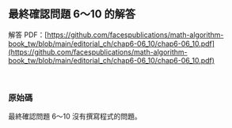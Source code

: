 ## 最終確認問題 6～10 的解答

解答 PDF：[https://github.com/facespublications/math-algorithm-book_tw/blob/main/editorial_ch/chap6-06_10/chap6-06_10.pdf](https://github.com/facespublications/math-algorithm-book_tw/blob/main/editorial_ch/chap6-06_10/chap6-06_10.pdf)

<br />

### 原始碼

最終確認問題 6～10 沒有撰寫程式的問題。

